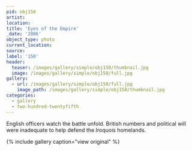 ```yaml
---
pid: obj150
artist:
location:
title: 'Eyes of the Empire'
_date: '2006'
object_type: photo
current_location:
source:
label: '150'
header:
  teaser: /images/gallery/simple/obj150/thumbnail.jpg
  image: /images/gallery/simple/obj150/full.jpg
gallery:
  - url: /images/gallery/simple/obj150/full.jpg
    image_path: /images/gallery/simple/obj150/thumbnail.jpg
categories:
  - gallery
  - two-hundred-twentyfifth
---
```

English officers watch the battle unfold. British numbers and political will were inadequate to help defend the Iroquois homelands.

{% include gallery caption="view original" %}
